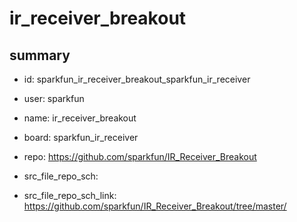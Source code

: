 # ir_receiver_breakout
 
## summary 
* id: sparkfun_ir_receiver_breakout_sparkfun_ir_receiver
* user: sparkfun
* name: ir_receiver_breakout
* board: sparkfun_ir_receiver
* repo: https://github.com/sparkfun/IR_Receiver_Breakout



* src_file_repo_sch: 
* src_file_repo_sch_link: https://github.com/sparkfun/IR_Receiver_Breakout/tree/master/





